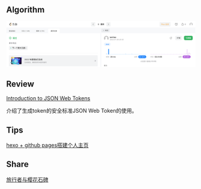 ## Algorithm

![739. 每日温度](../../images/ianxiao-2023-01-08-lc.png)

## Review

[Introduction to JSON Web Tokens](https://jwt.io/introduction)

介绍了生成token的安全标准JSON Web Token的使用。

## Tips

[hexo + github pages搭建个人主页](https://hexo.io/zh-cn/docs/github-pages)

## Share

[旅行者与樱花石碑](https://ianxiao2.github.io/2022/12/24/stele-puzzle/)
